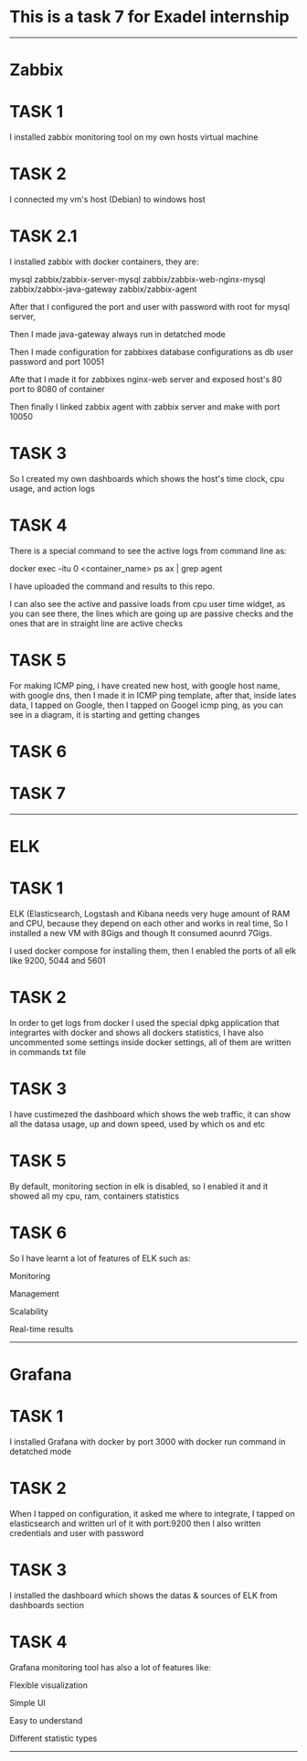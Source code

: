 <h1><b>This is a task 7 for Exadel internship</h1></b>

<hr>

<h1><b>Zabbix</b></h1>

<h1>TASK 1</h1>

I installed zabbix monitoring tool on my own hosts virtual machine

<h1>TASK 2</h1>

I connected my vm's host (Debian) to windows host

<h1>TASK 2.1</h1>

I installed zabbix with docker containers, they are:

 mysql
 zabbix/zabbix-server-mysql
 zabbix/zabbix-web-nginx-mysql
 zabbix/zabbix-java-gateway
 zabbix/zabbix-agent

After that I configured the port and user with password with root for mysql server,

Then I made java-gateway always run in detatched mode

Then I made configuration for zabbixes database configurations as db user password and port 10051

Afte that I made it for zabbixes nginx-web server and exposed host's 80 port to 8080 of container

Then finally I linked zabbix agent with zabbix server and make with port 10050
<h1>TASK 3</h1>

So I created my own dashboards which shows the host's time clock, cpu usage, and action logs

<h1>TASK 4</h1>

There is a special command to see the active logs from command line as:

docker exec -itu 0 <container_name> ps ax | grep agent

I have uploaded the command and results to this repo.

I can also see the active and passive loads from cpu user time widget, as you can see there, the lines which are going up are passive checks and the ones that are in straight line are active checks

<h1>TASK 5</h1>

For making ICMP ping, i have created new host, with google host name, with google dns, then I made it in ICMP ping template, after that, inside lates data, I tapped on Google, then I tapped on Googel icmp ping, as you can see in a diagram, it is starting and getting changes

<h1>TASK 6</h1>

<h1>TASK 7</h1>

<hr>

<h1><b>ELK</b></h1>

<h1>TASK 1</h1>

ELK (Elasticsearch, Logstash and Kibana needs very huge amount of RAM and CPU, because they depend on each other and works in real time, So I installed a new VM with 8Gigs and though It consumed aounrd 7Gigs.

I used docker compose for installing them, then I enabled the ports of all elk like 9200, 5044 and 5601

<h1>TASK 2</h1>

In order to get logs from docker I used the special dpkg application that integrartes with docker and shows all dockers statistics, I have also uncommented some settings inside docker settings, all of them are written in commands txt file

<h1>TASK 3</h1>

I have custimezed the dashboard which shows the web traffic, it can show all the datasa usage, up and down speed, used by which os and etc
 
<h1>TASK 5</h1>

By default, monitoring section in elk is disabled, so I enabled it and it showed all my cpu, ram, containers statistics

 
<h1>TASK 6</h1>

So I have learnt a lot of features of ELK such as:

Monitoring

Management

Scalability

Real-time results

<hr>

<h1><b>Grafana</b></h1>

<h1>TASK 1</h1>
 
I installed Grafana with docker by port 3000 with docker run command in detatched mode

<h1>TASK 2</h1>
 
When I tapped on configuration, it asked me where to integrate, I tapped on elasticsearch and written url of it with port:9200 then I also written credentials and user with password

<h1>TASK 3</h1>
 
I installed the dashboard which shows the datas & sources of ELK from dashboards section

<h1>TASK 4</h1>

Grafana monitoring tool has also a lot of features like:

Flexible visualization

Simple UI

Easy to understand

Different statistic types

<hr>

